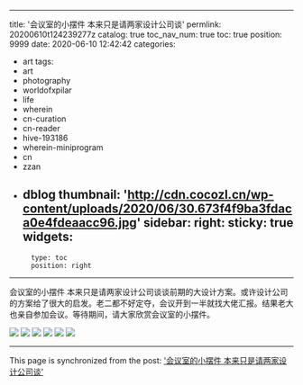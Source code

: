 
---
title: '会议室的小摆件 本来只是请两家设计公司谈'
permlink: 20200610t124239277z
catalog: true
toc_nav_num: true
toc: true
position: 9999
date: 2020-06-10 12:42:42
categories:
- art
tags:
- art
- photography
- worldofxpilar
- life
- wherein
- cn-curation
- cn-reader
- hive-193186
- wherein-miniprogram
- cn
- zzan
- dblog
thumbnail: 'http://cdn.cocozl.cn/wp-content/uploads/2020/06/30.673f4f9ba3fdaca0e4fdeaacc96.jpg'
sidebar:
    right:
        sticky: true
widgets:
    -
        type: toc
        position: right
---


会议室的小摆件
本来只是请两家设计公司谈谈前期的大设计方案。或许设计公司的方案给了很大的启发。老二都不好定夺，会议开到一半就找大佬汇报。结果老大也亲自参加会议。等待期间，请大家欣赏会议室的小摆件。

<img src="http://cdn.cocozl.cn/wp-content/uploads/2020/06/30.673f4f9ba3fdaca0e4fdeaacc96.jpg" />

<img src="http://cdn.cocozl.cn/wp-content/uploads/2020/06/21.bd841bfba77d96439158a6998dd.jpg" />

<img src="http://cdn.cocozl.cn/wp-content/uploads/2020/06/36.0a4305c7e1c1721b3542d508dda.jpg" />

<img src="http://cdn.cocozl.cn/wp-content/uploads/2020/06/5.dca5797f5310808e55e205d932e.jpg" />

<img src="http://cdn.cocozl.cn/wp-content/uploads/2020/06/16.2ffc8f9bbe83212a9399b287ea7.jpg" />

<img src="http://cdn.cocozl.cn/wp-content/uploads/2020/06/1.fb327c596c2fec1d32619268016.jpg" />

- - -

This page is synchronized from the post: ['会议室的小摆件 本来只是请两家设计公司谈'](https://steemit.com/@m18207319997/20200610t124239277z)
